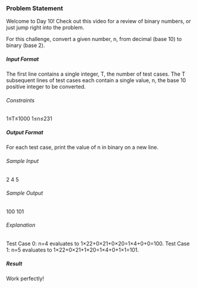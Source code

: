 <h3>Problem Statement</h3>

Welcome to Day 10! Check out this video for a review of binary numbers, or just jump right into the problem.

For this challenge, convert a given number, n, from decimal (base 10) to binary (base 2).

<h5>Input Format</h5>

The first line contains a single integer, T, the number of test cases. The T subsequent lines of test cases each contain a single value, n, the base 10 positive integer to be converted.

<h6>Constraints</h6> 

1≤T≤1000 
1≤n≤231

<h5>Output Format</h5>

For each test case, print the value of n in binary on a new line.

<h6>Sample Input</h6>

2
4
5

<h6>Sample Output</h6>

100
101

<h6>Explanation</h6>

Test Case 0: n=4 evaluates to 1×22+0×21+0×20=1×4+0+0=100. 
Test Case 1: n=5 evaluates to 1×22+0×21+1×20=1×4+0+1×1=101.

<h5>Result</h5>

Work perfectly!